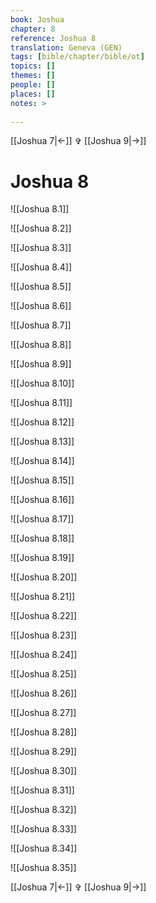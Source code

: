 ```yaml
---
book: Joshua
chapter: 8
reference: Joshua 8
translation: Geneva (GEN)
tags: [bible/chapter/bible/ot]
topics: []
themes: []
people: []
places: []
notes: >
  
---
```


[[Joshua 7|<-]] ✞ [[Joshua 9|->]]

# Joshua 8

![[Joshua 8.1]]

![[Joshua 8.2]]

![[Joshua 8.3]]

![[Joshua 8.4]]

![[Joshua 8.5]]

![[Joshua 8.6]]

![[Joshua 8.7]]

![[Joshua 8.8]]

![[Joshua 8.9]]

![[Joshua 8.10]]

![[Joshua 8.11]]

![[Joshua 8.12]]

![[Joshua 8.13]]

![[Joshua 8.14]]

![[Joshua 8.15]]

![[Joshua 8.16]]

![[Joshua 8.17]]

![[Joshua 8.18]]

![[Joshua 8.19]]

![[Joshua 8.20]]

![[Joshua 8.21]]

![[Joshua 8.22]]

![[Joshua 8.23]]

![[Joshua 8.24]]

![[Joshua 8.25]]

![[Joshua 8.26]]

![[Joshua 8.27]]

![[Joshua 8.28]]

![[Joshua 8.29]]

![[Joshua 8.30]]

![[Joshua 8.31]]

![[Joshua 8.32]]

![[Joshua 8.33]]

![[Joshua 8.34]]

![[Joshua 8.35]]

[[Joshua 7|<-]] ✞ [[Joshua 9|->]]

